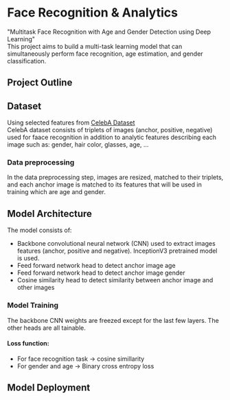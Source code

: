 # Face Recognition & Analytics
"Multitask Face Recognition with Age and Gender Detection using Deep Learning"   
This project aims to build a multi-task learning model that can simultaneously perform face recognition, age estimation, and gender classification.

## Project Outline

## Dataset
Using selected features from [CelebA Dataset](https://www.kaggle.com/datasets/jessicali9530/celeba-dataset)  
CelebA dataset consists of triplets of images (anchor, positive, negative) used for faace recognition in addition to analytic features describing each image such as: gender, hair color, glasses, age, ...

### Data preprocessing
In the data preprocessing step, images are resized, matched to their triplets, and each anchor image is matched to its features that will be used in training which are age and gender.

## Model Architecture
The model consists of:
* Backbone convolutional neural network (CNN) used to extract images features (anchor, positive and negative). InceptionV3 pretrained model is used.
* Feed forward network head to detect anchor image age
* Feed forward network head to detect anchor image gender
* Cosine similarity head to detect similarity between anchor image and other images

### Model Training 
The backbone CNN weights are freezed except for the last few layers. The other heads are all tainable.

#### Loss function:
* For face recognition task -> cosine simillarity
* For gender and age -> Binary cross entropy loss

## Model Deployment
